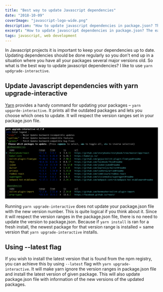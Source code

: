 ```yaml
---
title: "Best way to update Javascript dependencies"
date: "2018-10-09"
coverImage: "javascript-logo-wide.png"
description: "How to update javascript dependencies in package.json? The easiest way to do it is..."
excerpt: "How to update javascript dependencies in package.json? The easiest way to do it is..."
tags: javascript, web development
---
```


In Javascript projects it is important to keep your dependencies up to date. Updating dependencies should be done regularly so you don't end up in a situation where you have all your packages several major versions old. So what is the best way to update javascript dependencies? I like to use `yarn updgrade-interactive`.

## Update Javascript dependencies with yarn upgrade-interactive

[Yarn](https://yarnpkg.com/) provides a handy command for updating your packages – `yarn upgarde-interactive`. It prints all the outdated packages and lets you choose which ones to update. It will respect the version ranges set in your package.json file.

![yarn upgrade-interactive output](./images/yarn-upgrade-interactive-1024x477.png)

Running `yarn upgrade-interactive` does not update your package.json file with the new version number. This is quite logical if you think about it. Since it will respect the version ranges in the package.json file, there is no need to update the version to package.json. Because if `yarn install` is ran for a fresh install, the newest package for that version range is installed = same version that `yarn upgrade-interactive` installs.

## Using --latest flag

If you wish to install the latest version that is found from the npm registry, you can achieve this by using `--latest` flag with `yarn upgrade-interactive`. It will make yarn ignore the version ranges in package.json file and install the latest version of given package. This will also update package.json file with information of the new versions of the updated packages.
